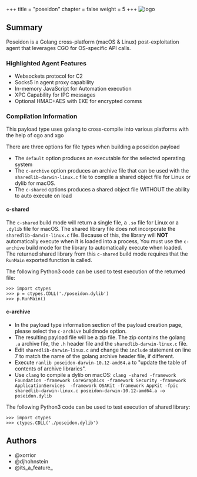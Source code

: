+++
title = "poseidon"
chapter = false
weight = 5
+++
![logo](/agents/poseidon/poseidon.svg?width=200px)
## Summary

Poseidon is a Golang cross-platform (macOS & Linux) post-exploitation agent that leverages CGO for OS-specific API calls. 

### Highlighted Agent Features
- Websockets protocol for C2
- Socks5 in agent proxy capability
- In-memory JavaScript for Automation execution
- XPC Capability for IPC messages
- Optional HMAC+AES with EKE for encrypted comms

### Compilation Information
This payload type uses golang to cross-compile into various platforms with the help of cgo and xgo

There are three options for file types when building a poseidon payload
- The `default` option produces an executable for the selected operating system
- The `c-archive` option produces an archive file that can be used with the `sharedlib-darwin-linux.c` file to compile 
  a shared object file for Linux or dylib for macOS.
- The `c-shared` options produces a shared object file WITHOUT the ability to auto execute on load

#### c-shared

The `c-shared` build mode will return a single file, a `.so` file for Linux or a `.dylib` file for macOS. 
The shared library file does not incorporate the `sharedlib-darwin-linux.c` file.
Because of this, the library will **NOT** automatically execute when it is loaded into a process,
You must use the `c-archive` build mode for the library to automatically execute when loaded.
The returned shared library from this `c-shared` build mode requires that the `RunMain` exported function is called.

The following Python3 code can be used to test execution of the returned file:

```text
>>> import ctypes
>>> p = ctypes.CDLL('./poseidon.dylib')
>>> p.RunMain()
```

#### c-archive
- In the payload type information section of the payload creation page, please select the `c-archive` buildmode option.
- The resulting payload file will be a zip file.
  The zip contains the golang `.a` archive file, the `.h` header file and the `sharedlib-darwin-linux.c` file.
- Edit `sharedlib-darwin-linux.c` and change the `include` statement on line 7 to match the name of the golang archive 
  header file, if different.
- Execute `ranlib poseidon-darwin-10.12-amd64.a` to "update the table of contents of archive libraries".
- Use `clang` to compile a dylib on macOS:
  `clang -shared -framework Foundation -framework CoreGraphics -framework Security -framework ApplicationServices 
  -framework OSAKit -framework AppKit -fpic sharedlib-darwin-linux.c poseidon-darwin-10.12-amd64.a -o poseidon.dylib`

The following Python3 code can be used to test execution of shared library:

```text
>>> import ctypes
>>> ctypes.CDLL('./poseidon.dylib')
```

## Authors
- @xorrior
- @djhohnstein
- @its_a_feature_
